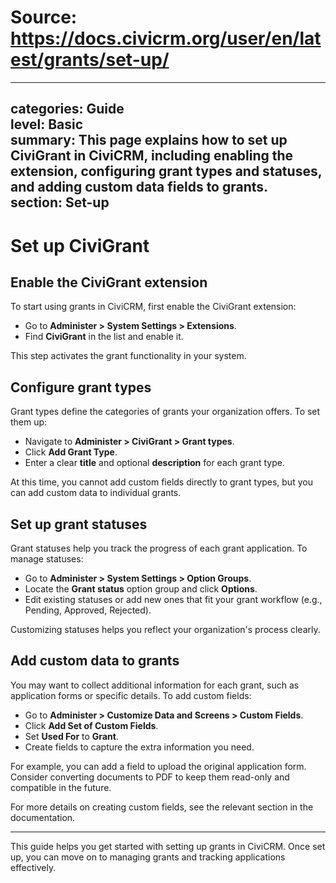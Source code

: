 # Source: https://docs.civicrm.org/user/en/latest/grants/set-up/

---
categories: Guide  
level: Basic  
summary: This page explains how to set up CiviGrant in CiviCRM, including enabling the extension, configuring grant types and statuses, and adding custom data fields to grants.  
section: Set-up  
---

# Set up CiviGrant

## Enable the CiviGrant extension

To start using grants in CiviCRM, first enable the CiviGrant extension:

- Go to **Administer > System Settings > Extensions**.
- Find **CiviGrant** in the list and enable it.

This step activates the grant functionality in your system.

## Configure grant types

Grant types define the categories of grants your organization offers. To set them up:

- Navigate to **Administer > CiviGrant > Grant types**.
- Click **Add Grant Type**.
- Enter a clear **title** and optional **description** for each grant type.

At this time, you cannot add custom fields directly to grant types, but you can add custom data to individual grants.

## Set up grant statuses

Grant statuses help you track the progress of each grant application. To manage statuses:

- Go to **Administer > System Settings > Option Groups**.
- Locate the **Grant status** option group and click **Options**.
- Edit existing statuses or add new ones that fit your grant workflow (e.g., Pending, Approved, Rejected).

Customizing statuses helps you reflect your organization's process clearly.

## Add custom data to grants

You may want to collect additional information for each grant, such as application forms or specific details. To add custom fields:

- Go to **Administer > Customize Data and Screens > Custom Fields**.
- Click **Add Set of Custom Fields**.
- Set **Used For** to **Grant**.
- Create fields to capture the extra information you need.

For example, you can add a field to upload the original application form. Consider converting documents to PDF to keep them read-only and compatible in the future.

For more details on creating custom fields, see the relevant section in the documentation.

---

This guide helps you get started with setting up grants in CiviCRM. Once set up, you can move on to managing grants and tracking applications effectively.